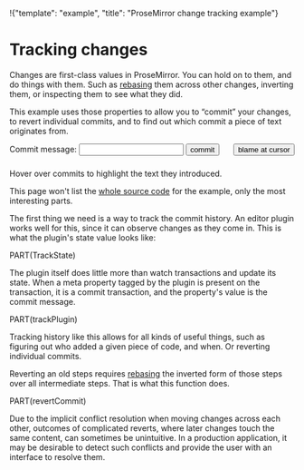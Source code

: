 !{"template": "example", "title": "ProseMirror change tracking example"}

<style>
  .commit {
    margin-bottom: 4px;
  }
  .commit:hover {
    background: #ff8;
  }
  .commit-revert {
    color: #a22;
  }
  .commit-time {
    background: #5ab;
    padding: 0 5px;
    color: white;
    font-size: 90%;
  }
  .commit-blame {
    background: #ff8;
  }
  .blame-info {
    position: fixed;
    border: 1px solid silver;
    background: white;
    padding: 3px 8px;
    z-index: 3;
  }
  .blame-wrap {
    position: absolute;
    right: 0;
    top: 0;
  }
  #commit {
    margin: 6px 0;
    position: relative;
  }
  .blame-marker {
    background: #ff8;
  }
</style>

# Tracking changes

Changes are first-class values in ProseMirror. You can hold on to
them, and do things with them. Such as
[rebasing](/docs/guide/#transform.rebasing) them across other changes,
inverting them, or inspecting them to see what they did.

This example uses those properties to allow you to “commit” your
changes, to revert individual commits, and to find out which commit a
piece of text originates from.

<div id="editor"></div>

<form id="commit">
  Commit message: <input type=text id=message name=message> <button id=commitbutton type="submit">commit</button>
    <div class=blame-wrap><button type=button id=blame>blame at cursor</button></div>
</form>

<div id="commits" style="margin-bottom: 23px"></div>

Hover over commits to highlight the text they introduced.

This page won't list the [whole source
code](https://github.com/ProseMirror/website/blob/master/pages/examples/track/example.js)
for the example, only the most interesting parts.

The first thing we need is a way to track the commit history. An
editor plugin works well for this, since it can observe changes as
they come in. This is what the plugin's state value looks like:

PART(TrackState)

The plugin itself does little more than watch transactions and update
its state. When a meta property tagged by the plugin is present on the
transaction, it is a commit transaction, and the property's value is
the commit message.

PART(trackPlugin)

Tracking history like this allows for all kinds of useful things, such
as figuring out who added a given piece of code, and when. Or
reverting individual commits.

Reverting an old steps requires
[rebasing](/docs/guide/#transform.rebasing) the inverted form of those
steps over all intermediate steps. That is what this function does.

PART(revertCommit)

Due to the implicit conflict resolution when moving changes across
each other, outcomes of complicated reverts, where later changes touch
the same content, can sometimes be unintuitive. In a production
application, it may be desirable to detect such conflicts and provide
the user with an interface to resolve them.
